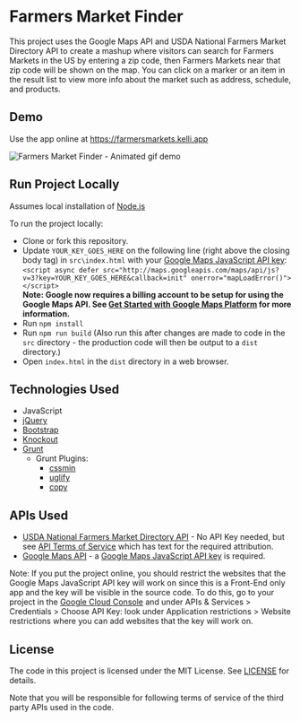 # Farmers Market Finder

This project uses the Google Maps API and USDA National Farmers Market Directory API to create a mashup where visitors can search for Farmers Markets in the US by entering a zip code, then Farmers Markets near that zip code will be shown on the map. You can click on a marker or an item in the result list to view more info about the market such as address, schedule, and products.

## Demo

Use the app online at https://farmersmarkets.kelli.app

![Farmers Market Finder - Animated gif demo](demo/demo.gif)

## Run Project Locally

Assumes local installation of [Node.js](https://nodejs.org)

To run the project locally:

* Clone or fork this repository.
* Update `YOUR_KEY_GOES_HERE` on the following line (right above the closing body tag) in `src\index.html` with your [Google Maps JavaScript API key](https://developers.google.com/maps/documentation/javascript/get-api-key):<br>
`<script async defer src="http://maps.googleapis.com/maps/api/js?v=3?key=YOUR_KEY_GOES_HERE&callback=init" onerror="mapLoadError()"></script>`  
__Note: Google now requires a billing account to be setup for using the Google Maps API. See [Get Started with Google Maps Platform](https://developers.google.com/maps/gmp-get-started) for more information.__
* Run `npm install`
* Run `npm run build` (Also run this after changes are made to code in the `src` directory - the production code will then be output to a `dist` directory.)
* Open `index.html` in the `dist` directory in a web browser.

## Technologies Used
* JavaScript
* [jQuery](https://jquery.com)
* [Bootstrap](http://getbootstrap.com)
* [Knockout](https://knockoutjs.com)
* [Grunt](http://gruntjs.com)
  * Grunt Plugins:
    * [cssmin](https://github.com/gruntjs/grunt-contrib-cssmin)
    * [uglify](https://github.com/gruntjs/grunt-contrib-uglify)
    * [copy](https://github.com/gruntjs/grunt-contrib-copy)


## APIs Used
* [USDA National Farmers Market Directory API](https://search.ams.usda.gov/farmersmarkets/v1/svcdesc.html) - No API Key needed, but see [API Terms of Service](https://search.ams.usda.gov/farmersmarkets/v1/APITOS.html) which has text for the required attribution.
* [Google Maps API](https://developers.google.com/maps/documentation/javascript/tutorial) - a [Google Maps JavaScript API key](https://developers.google.com/maps/documentation/javascript/get-api-key) is required. 

Note: If you put the project online, you should restrict the websites that the Google Maps JavaScript API key will work on since this is a Front-End only app and the key will be visible in the source code. To do this, go to your project in the [Google Cloud Console](https://console.cloud.google.com) and under APIs & Services > Credentials > Choose API Key: look under Application restrictions > Website restrictions where you can add websites that the key will work on.

## License

The code in this project is licensed under the MIT License. See [LICENSE](LICENSE) for details.

Note that you will be responsible for following terms of service of the third party APIs used in the code. 


